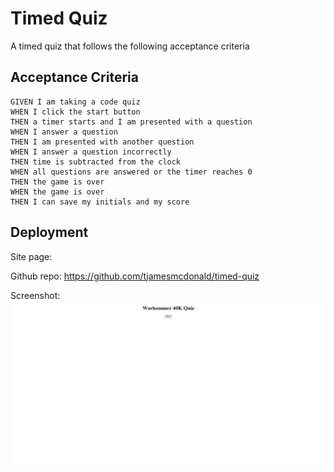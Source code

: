 # Timed Quiz
A timed quiz that follows the following acceptance criteria

## Acceptance Criteria

```
GIVEN I am taking a code quiz
WHEN I click the start button
THEN a timer starts and I am presented with a question
WHEN I answer a question
THEN I am presented with another question
WHEN I answer a question incorrectly
THEN time is subtracted from the clock
WHEN all questions are answered or the timer reaches 0
THEN the game is over
WHEN the game is over
THEN I can save my initials and my score
```
## Deployment

Site page: 

Github repo: https://github.com/tjamesmcdonald/timed-quiz

Screenshot: ![Screenshot](<assets/images/Screenshot 2023-11-30 135527.png>)